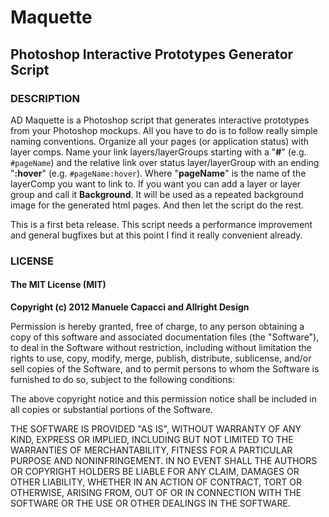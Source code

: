 # Maquette #
## Photoshop Interactive Prototypes Generator Script ##

 
### DESCRIPTION ###
AD Maquette is a Photoshop script that generates
interactive prototypes from your Photoshop mockups.
All you have to do is to follow really simple naming conventions.
Organize all your pages (or application status) with layer comps.
Name your link layers/layerGroups starting with a "**#**" (e.g. `#pageName`) and the relative link over status layer/layerGroup with an ending "**:hover**" (e.g. `#pageName:hover`).
Where "**pageName**" is the name of the layerComp you want to link to.
If you want you can add a layer or layer group and call it **Background**. It will be used as a repeated background image for the generated html pages.
And then let the script do the rest.

This is a first beta release. This script needs a performance improvement and general bugfixes but at this point I find it really convenient already.

### LICENSE ###
#### The MIT License (MIT) ####
**Copyright (c) 2012 Manuele Capacci and Allright Design**

Permission is hereby granted, free of charge, to any person obtaining a copy of this software and associated documentation files (the "Software"), to deal in the Software without restriction, including without limitation the rights to use, copy, modify, merge, publish, distribute, sublicense, and/or sell copies of the Software, and to permit persons to whom the Software is furnished to do so, subject to the following conditions:

The above copyright notice and this permission notice shall be included in all copies or substantial portions of the Software.

THE SOFTWARE IS PROVIDED "AS IS", WITHOUT WARRANTY OF ANY KIND, EXPRESS OR IMPLIED, INCLUDING BUT NOT LIMITED TO THE WARRANTIES OF MERCHANTABILITY, FITNESS FOR A PARTICULAR PURPOSE AND NONINFRINGEMENT.
IN NO EVENT SHALL THE AUTHORS OR COPYRIGHT HOLDERS BE LIABLE FOR ANY CLAIM, DAMAGES OR OTHER LIABILITY, WHETHER IN AN ACTION OF CONTRACT, TORT OR OTHERWISE, ARISING FROM, OUT OF OR IN CONNECTION WITH THE SOFTWARE OR THE USE OR OTHER DEALINGS IN THE SOFTWARE.